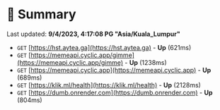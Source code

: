 # 📖 Summary
Last updated: **9/4/2023, 4:17:08 PG "Asia/Kuala_Lumpur"**

- `GET` [https://hst.aytea.ga](https://hst.aytea.ga) - **Up** (621ms)
- `GET` [https://memeapi.cyclic.app/gimme](https://memeapi.cyclic.app/gimme) - **Up** (1238ms)
- `GET` [https://memeapi.cyclic.app](https://memeapi.cyclic.app) - **Up** (689ms)
- `GET` [https://klik.ml/health](https://klik.ml/health) - **Up** (2128ms)
- `GET` [https://dumb.onrender.com](https://dumb.onrender.com) - **Up** (804ms)
